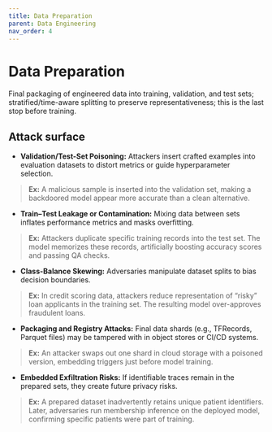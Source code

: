 ```yaml
---
title: Data Preparation
parent: Data Engineering
nav_order: 4
---
```


# Data Preparation

Final packaging of engineered data into training, validation, and test sets; stratified/time-aware splitting to preserve representativeness; this is the last stop before training.

## Attack surface

- **Validation/Test-Set Poisoning:** Attackers insert crafted examples into evaluation datasets to distort metrics or guide hyperparameter selection.  
> **Ex:** A malicious sample is inserted into the validation set, making a backdoored model appear more accurate than a clean alternative.

- **Train–Test Leakage or Contamination:** Mixing data between sets inflates performance metrics and masks overfitting.  
> **Ex:** Attackers duplicate specific training records into the test set. The model memorizes these records, artificially boosting accuracy scores and passing QA checks.

- **Class-Balance Skewing:** Adversaries manipulate dataset splits to bias decision boundaries.  
> **Ex:** In credit scoring data, attackers reduce representation of “risky” loan applicants in the training set. The resulting model over-approves fraudulent loans.

- **Packaging and Registry Attacks:** Final data shards (e.g., TFRecords, Parquet files) may be tampered with in object stores or CI/CD systems.  
> **Ex:** An attacker swaps out one shard in cloud storage with a poisoned version, embedding triggers just before model training.

- **Embedded Exfiltration Risks:** If identifiable traces remain in the prepared sets, they create future privacy risks.  
> **Ex:** A prepared dataset inadvertently retains unique patient identifiers. Later, adversaries run membership inference on the deployed model, confirming specific patients were part of training.
